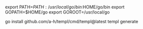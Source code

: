 export PATH=$PATH:/usr/local/go/bin:$HOME/go/bin
export GOPATH=$HOME/go
export GOROOT=/usr/local/go

go install github.com/a-h/templ/cmd/templ@latest
templ generate